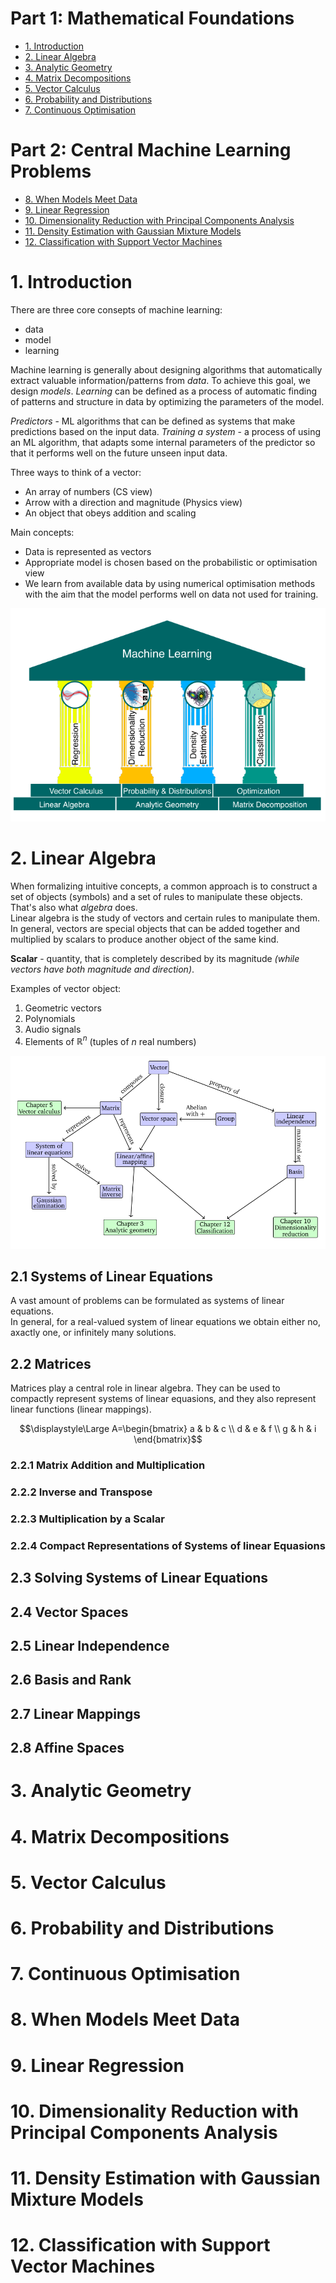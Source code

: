 # Part 1: Mathematical Foundations
- [1. Introduction](#1-introduction)
- [2. Linear Algebra](#2-linear-algebra)
- [3. Analytic Geometry](#3-analytic-geometry)
- [4. Matrix Decompositions](#4-matrix-decompositions)
- [5. Vector Calculus](#5-vector-calculus)
- [6. Probability and Distributions](#6-probability-and-distributions)
- [7. Continuous Optimisation](#7-continuous-optimisation)

# Part 2: Central Machine Learning Problems
- [8. When Models Meet Data](#8-when-models-meet-data)
- [9. Linear Regression](#9-linear-regression)
- [10. Dimensionality Reduction with Principal Components Analysis](#10-dimensionality-reduction-with-principal-components-analysis)
- [11. Density Estimation with Gaussian Mixture Models](#11-density-estimation-with-gaussian-mixture-models)
- [12. Classification with Support Vector Machines](#12-classification-with-support-vector-machines)

# 1. Introduction
There are three core consepts of machine learning: 
- data
- model
- learning

Machine learning is generally about designing algorithms that automatically extract valuable information/patterns from *data*. 
To achieve this goal, we design *models*.
*Learning* can be defined as a process of automatic finding of patterns and structure in data by optimizing the parameters of the model.

*Predictors* - ML algorithms that can be defined as systems that make predictions based on the input data.
*Training a system* - a process of using an ML algorithm, that adapts some internal parameters of the predictor so that it performs well on the future unseen input data. 

Three ways to think of a vector:
- An array of numbers (CS view)
- Arrow with a direction and magnitude (Physics view)
- An object that obeys addition and scaling

Main concepts:
- Data is represented as vectors
- Appropriate model is chosen based on the probabilistic or optimisation view
- We learn from available data by using numerical optimisation methods with the aim that the model performs well on data not used for training.

![ml structure](./img/fig11.png)

# 2. Linear Algebra
When formalizing intuitive concepts, a common approach is to construct a set of objects (symbols) and a set of rules to manipulate these objects. That's also what *algebra* does. <br>
Linear algebra is the study of vectors and certain rules to manipulate them. <br>
In general, vectors are special objects that can be added together and multiplied by scalars to produce another object of the same kind. 

**Scalar** - quantity, that is completely described by its magnitude *(while vectors have both magnitude and direction)*.

Examples of vector object:
1. Geometric vectors
2. Polynomials
3. Audio signals
4. Elements of $\mathbb{R}^n$ (tuples of *n* real numbers) <br>

![ml structure](./img/fig21.png)

## 2.1 Systems of Linear Equations
A vast amount of problems can be formulated as systems of linear equations. <br>
In general, for a real-valued system of linear equations we obtain either no, axactly one, or infinitely many solutions. 

## 2.2 Matrices
Matrices play a central role in linear algebra. They can be used to compactly represent systems of linear equasions, and they also represent linear functions (linear mappings). <br>

$$\displaystyle\Large A=\begin{bmatrix} a & b & c \\ d & e & f \\ g & h & i \end{bmatrix}$$



### 2.2.1 Matrix Addition and Multiplication
### 2.2.2 Inverse and Transpose
### 2.2.3 Multiplication by a Scalar
### 2.2.4 Compact Representations of Systems of linear Equasions

## 2.3 Solving Systems of Linear Equations
## 2.4 Vector Spaces
## 2.5 Linear Independence
## 2.6 Basis and Rank
## 2.7 Linear Mappings
## 2.8 Affine Spaces


# 3. Analytic Geometry
# 4. Matrix Decompositions
# 5. Vector Calculus
# 6. Probability and Distributions
# 7. Continuous Optimisation
# 8. When Models Meet Data
# 9. Linear Regression
# 10. Dimensionality Reduction with Principal Components Analysis
# 11. Density Estimation with Gaussian Mixture Models
# 12. Classification with Support Vector Machines

